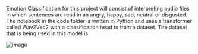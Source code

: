 Emotion Classification for this project will consist of interpreting audio files in which sentences are read in an angry, happy, sad, neutral or disgusted. The notebook in the code folder is written in Python and uses a transformer called Wav2Vec2 with a classification head to train a dataset. The dataset that is being used in this model is 

![image](https://user-images.githubusercontent.com/54903276/152834973-814c37fb-d433-4c77-ade7-2ffcb9695731.png)
